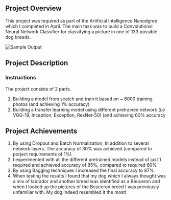 [//]: # (Image References)

[image1]: ./images/sample_dog_output.png "Sample Output"
[image2]: ./images/vgg16_model.png "VGG-16 Model Keras Layers"
[image3]: ./images/vgg16_model_draw.png "VGG16 Model Figure"


## Project Overview

This project was required as part of the Artificial Intelligence Nanodgree which I completed in April. The main task was to build a Convolutional Neural Network Classifier for classifying a picture in one of 133 possible dog breeds. 


![Sample Output][image1]




## Project Description

### Instructions

The project consists of 2 parts.

1) Building a model from scatch and train it based on ~ 6000 training photos (and achieving 1% accuracy)
2) Building a transfer learning model using different pretrained network (i.e VGG-19, Inception, Exception, ResNet-50) (and achieving 60% accuracy


## Project Achievements

1) By using Dropout and Batch Normalization, In addition to several network layers. The accuracy of 30% was achieved (compared to porject requirements of 1%)
2) I experimented with all the different pretrained models instead of just 1 required and achieved accuracy of 85%, compared to required 60%
3) By using Bagging techniques I increased the final accuracy to 87%
4) When testing the results I found that my dog which I always thought was a mix of labrador and another breed was identified as a Beuceron and when I looked up the pictures of the Beuceron breed I was previously unfamiliar with. My dog indeed resembled it the most!
